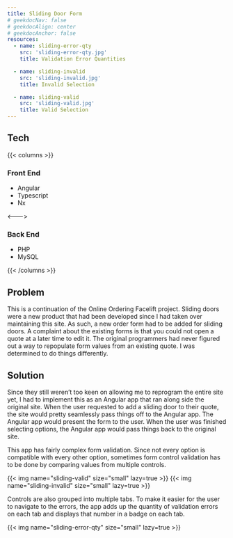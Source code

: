 ```yaml
---
title: Sliding Door Form
# geekdocNav: false
# geekdocAlign: center
# geekdocAnchor: false
resources:
  - name: sliding-error-qty
    src: 'sliding-error-qty.jpg'
    title: Validation Error Quantities

  - name: sliding-invalid
    src: 'sliding-invalid.jpg'
    title: Invalid Selection

  - name: sliding-valid
    src: 'sliding-valid.jpg'
    title: Valid Selection
---
```


## Tech

{{< columns >}} <!-- begin columns block -->

### Front End

- Angular
- Typescript
- Nx

<---> <!-- magic separator, between columns -->

### Back End

- PHP
- MySQL

{{< /columns >}}

## Problem

This is a continuation of the Online Ordering Facelift project. Sliding doors were a new product that had been developed since I had taken over maintaining this site. As such, a new order form had to be added for sliding doors. A complaint about the existing forms is that you could not open a quote at a later time to edit it. The original programmers had never figured out a way to repopulate form values from an existing quote. I was determined to do things differently.

## Solution

Since they still weren’t too keen on allowing me to reprogram the entire site yet, I had to implement this as an Angular app that ran along side the original site. When the user requested to add a sliding door to their quote, the site would pretty seamlessly pass things off to the Angular app. The Angular app would present the form to the user. When the user was finished selecting options, the Angular app would pass things back to the original site.

This app has fairly complex form validation. Since not every option is compatible with every other option, sometimes form control validation has to be done by comparing values from multiple controls.

{{< img name="sliding-valid" size="small" lazy=true >}}
{{< img name="sliding-invalid" size="small" lazy=true >}}

Controls are also grouped into multiple tabs. To make it easier for the user to navigate to the errors, the app adds up the quantity of validation errors on each tab and displays that number in a badge on each tab.

{{< img name="sliding-error-qty" size="small" lazy=true >}}
